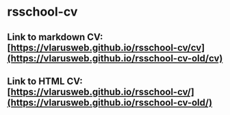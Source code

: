 # rsschool-cv

## Link to markdown CV: [https://vlarusweb.github.io/rsschool-cv/cv](https://vlarusweb.github.io/rsschool-cv-old/cv)

## Link to HTML CV: [https://vlarusweb.github.io/rsschool-cv/](https://vlarusweb.github.io/rsschool-cv-old/)
